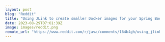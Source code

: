 ```yaml
---
layout: post
blog: "Reddit"
title: "Using JLink to create smaller Docker images for your Spring Boot Java application"
date: 2023-08-29T07:01:39Z
image: images/reddit.png
remote_url: "https://www.reddit.com/r/java/comments/164b4gh/using_jlink_to_create_smaller_docker_images_for/"
---
```

